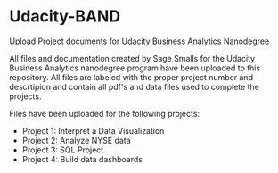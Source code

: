 # Udacity-BAND
Upload Project documents for Udacity Business Analytics Nanodegree

All files and documentation created by Sage Smalls for the Udacity Business Analytics nanodegree program have been uploaded to this repository. All files are labeled with the proper project number and descrtipion and contain all pdf's and data files used to complete the projects.

Files have been uploaded for the following projects:
- Project 1: Interpret a Data Visualization
- Project 2: Analyze NYSE data
- Project 3: SQL Project
- Project 4: Build data dashboards
